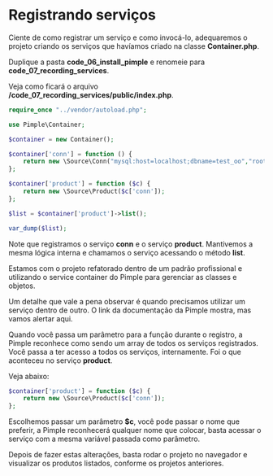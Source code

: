 # Registrando serviços

Ciente de como registrar um serviço e como invocá-lo, adequaremos o projeto criando os serviços que havíamos criado na classe **Container.php**.

Duplique a pasta **code\_06\_install\_pimple** e renomeie para **code\_07\_recording\_services**.

Veja como ficará o arquivo **/code_07_recording_services/public/index.php**.

```php
require_once "../vendor/autoload.php";

use Pimple\Container;

$container = new Container();

$container['conn'] = function () {
    return new \Source\Conn("mysql:host=localhost;dbname=test_oo","root","");
};

$container['product'] = function ($c) {
    return new \Source\Product($c['conn']);
};

$list = $container['product']->list();

var_dump($list);
```

Note que registramos o serviço **conn** e o serviço **product**. Mantivemos a mesma lógica interna e chamamos o serviço acessando o método **list**.

Estamos com o projeto refatorado dentro de um padrão profissional e utilizando o service container do Pimple para gerenciar as classes e objetos.

Um detalhe que vale a pena observar é quando precisamos utilizar um serviço dentro de outro. O link da documentação da Pimple mostra, mas vamos alertar aqui.

Quando você passa um parâmetro para a função durante o registro, a Pimple reconhece como sendo um array de todos os serviços registrados. Você passa a ter acesso a todos os serviços, internamente. Foi o que aconteceu no serviço **product**. 

Veja abaixo:

```php
$container['product'] = function ($c) {
    return new \Source\Product($c['conn']);
};
```

Escolhemos passar um parâmetro **$c**, você pode passar o nome que preferir, a Pimple reconhecerá qualquer nome que colocar, basta acessar o serviço com a mesma variável passada como parâmetro.

Depois de fazer estas alterações, basta rodar o projeto no navegador e visualizar os produtos listados, conforme os projetos anteriores.